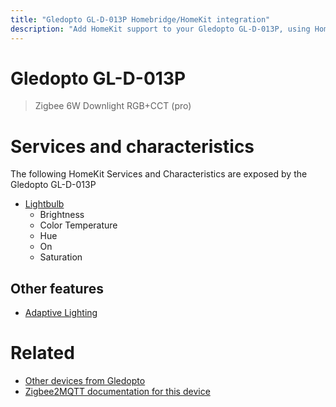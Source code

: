 ```yaml
---
title: "Gledopto GL-D-013P Homebridge/HomeKit integration"
description: "Add HomeKit support to your Gledopto GL-D-013P, using Homebridge, Zigbee2MQTT and homebridge-z2m."
---
```

<!---
This file has been GENERATED using src/docgen/docgen.ts
DO NOT EDIT THIS FILE MANUALLY!
-->
# Gledopto GL-D-013P
> Zigbee 6W Downlight RGB+CCT (pro)


# Services and characteristics
The following HomeKit Services and Characteristics are exposed by
the Gledopto GL-D-013P

* [Lightbulb](../../light.md)
  * Brightness
  * Color Temperature
  * Hue
  * On
  * Saturation

## Other features
* [Adaptive Lighting](../../light.md)

# Related
* [Other devices from Gledopto](../index.md#gledopto)
* [Zigbee2MQTT documentation for this device](https://www.zigbee2mqtt.io/devices/GL-D-013P.html)